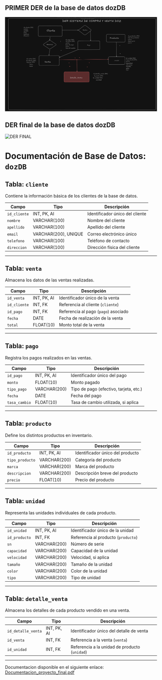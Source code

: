 ## PRIMER DER de la base de datos dozDB

![alt text](DER_INICIAL.PNG)

## DER final de la base de datos dozDB

![DER FINAL](https://github.com/user-attachments/assets/40a3cf50-8276-4531-a8b6-bbabc5201267)


# Documentación de Base de Datos: `dozDB`

## Tabla: `cliente`
Contiene la información básica de los clientes de la base de datos.

| Campo        | Tipo           | Descripción                            |
|--------------|----------------|----------------------------------------|
| `id_cliente` | INT, PK, AI    | Identificador único del cliente        |
| `nombre`     | VARCHAR(100)   | Nombre del cliente                     |
| `apellido`   | VARCHAR(100)   | Apellido del cliente                   |
| `email`      | VARCHAR(200), UNIQUE | Correo electrónico único         |
| `telefono`   | VARCHAR(100)   | Teléfono de contacto                   |
| `direccion`  | VARCHAR(100)   | Dirección física del cliente           |

---

## Tabla: `venta`
Almacena los datos de las ventas realizadas.

| Campo        | Tipo           | Descripción                            |
|--------------|----------------|----------------------------------------|
| `id_venta`   | INT, PK, AI    | Identificador único de la venta        |
| `id_cliente` | INT, FK        | Referencia al cliente (`cliente`)      |
| `id_pago`    | INT, FK        | Referencia al pago (`pago`) asociado   |
| `fecha`      | DATE           | Fecha de realización de la venta       |
| `total`      | FLOAT(10)      | Monto total de la venta                |

---

## Tabla: `pago`
Registra los pagos realizados en las ventas.

| Campo         | Tipo           | Descripción                            |
|---------------|----------------|----------------------------------------|
| `id_pago`     | INT, PK, AI    | Identificador único del pago           |
| `monto`       | FLOAT(10)      | Monto pagado                           |
| `tipo_pago`   | VARCHAR(200)   | Tipo de pago (efectivo, tarjeta, etc.) |
| `fecha`       | DATE           | Fecha del pago                         |
| `tasa_cambio` | FLOAT(10)      | Tasa de cambio utilizada, si aplica    |

---

## Tabla: `producto`
Define los distintos productos en inventario.

| Campo           | Tipo           | Descripción                            |
|-----------------|----------------|----------------------------------------|
| `id_producto`   | INT, PK, AI    | Identificador único del producto       |
| `tipo_producto` | VARCHAR(200)   | Categoría del producto                 |
| `marca`         | VARCHAR(200)   | Marca del producto                     |
| `descripcion`   | VARCHAR(200)   | Descripción breve del producto         |
| `precio`        | FLOAT(10)      | Precio del producto                    |

---

## Tabla: `unidad`
Representa las unidades individuales de cada producto.

| Campo         | Tipo           | Descripción                            |
|---------------|----------------|----------------------------------------|
| `id_unidad`   | INT, PK, AI    | Identificador único de la unidad       |
| `id_producto` | INT, FK        | Referencia al producto (`producto`)    |
| `sn`          | VARCHAR(200)   | Número de serie                        |
| `capacidad`   | VARCHAR(200)   | Capacidad de la unidad                 |
| `velocidad`   | VARCHAR(200)   | Velocidad, si aplica                   |
| `tamaño`      | VARCHAR(200)   | Tamaño de la unidad                    |
| `color`       | VARCHAR(200)   | Color de la unidad                     |
| `tipo`        | VARCHAR(200)   | Tipo de unidad                         |

---

## Tabla: `detalle_venta`
Almacena los detalles de cada producto vendido en una venta.

| Campo             | Tipo           | Descripción                                   |
|-------------------|----------------|----------------------------------------       |
| `id_detalle_venta`| INT, PK, AI    | Identificador único del detalle de venta      |
| `id_venta`        | INT, FK        | Referencia a la venta (`venta`)               |
| `id_unidad`       | INT, FK        | Referencia a la unidad de producto (`unidad`) |

---

Documentacion disponible en el siguiente enlace: [Documentacion_proyecto_final.pdf](https://github.com/user-attachments/files/18265046/Documentacion_proyecto_final.pdf)

